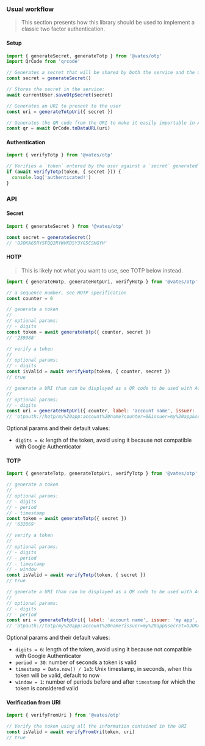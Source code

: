 ### Usual workflow

> This section presents how this library should be used to implement a classic two factor authentication.

#### Setup

```js
import { generateSecret, generateTotp } from '@vates/otp'
import QrCode from 'qrcode'

// Generates a secret that will be shared by both the service and the user:
const secret = generateSecret()

// Stores the secret in the service:
await currentUser.saveOtpSecret(secret)

// Generates an URI to present to the user
const uri = generateTotpUri({ secret })

// Generates the QR code from the URI to make it easily importable in Authy or Google Authenticator
const qr = await QrCode.toDataURL(uri)
```

#### Authentication

```js
import { verifyTotp } from '@vates/otp'

// Verifies a `token` entered by the user against a `secret` generated during setup.
if (await verifyTotp(token, { secret })) {
  console.log('authenticated!')
}
```

### API

#### Secret

```js
import { generateSecret } from '@vates/otp'

const secret = generateSecret()
// 'OJOKA65RY5FQQ2RYWVKD5Y3YG5CSHGYH'
```

#### HOTP

> This is likely not what you want to use, see TOTP below instead.

```js
import { generateHotp, generateHotpUri, verifyHotp } from '@vates/otp'

// a sequence number, see HOTP specification
const counter = 0

// generate a token
//
// optional params:
// - digits
const token = await generateHotp({ counter, secret })
// '239988'

// verify a token
//
// optional params:
// - digits
const isValid = await verifyHotp(token, { counter, secret })
// true

// generate a URI than can be displayed as a QR code to be used with Authy or Google Authenticator
//
// optional params:
// - digits
const uri = generateHotpUri({ counter, label: 'account name', issuer: 'my app', secret })
// 'otpauth://hotp/my%20app:account%20name?counter=0&issuer=my%20app&secret=OJOKA65RY5FQQ2RYWVKD5Y3YG5CSHGYH'
```

Optional params and their default values:

- `digits = 6`: length of the token, avoid using it because not compatible with Google Authenticator

#### TOTP

```js
import { generateTotp, generateTotpUri, verifyTotp } from '@vates/otp'

// generate a token
//
// optional params:
// - digits
// - period
// - timestamp
const token = await generateTotp({ secret })
// '632869'

// verify a token
//
// optional params:
// - digits
// - period
// - timestamp
// - window
const isValid = await verifyTotp(token, { secret })
// true

// generate a URI than can be displayed as a QR code to be used with Authy or Google Authenticator
//
// optional params:
// - digits
// - period
const uri = generateTotpUri({ label: 'account name', issuer: 'my app', secret })
// 'otpauth://totp/my%20app:account%20name?issuer=my%20app&secret=OJOKA65RY5FQQ2RYWVKD5Y3YG5CSHGYH'
```

Optional params and their default values:

- `digits = 6`: length of the token, avoid using it because not compatible with Google Authenticator
- `period = 30`: number of seconds a token is valid
- `timestamp = Date.now() / 1e3`: Unix timestamp, in seconds, when this token will be valid, default to now
- `window = 1`: number of periods before and after `timestamp` for which the token is considered valid

#### Verification from URI

```js
import { verifyFromUri } from '@vates/otp'

// Verify the token using all the information contained in the URI
const isValid = await verifyFromUri(token, uri)
// true
```

